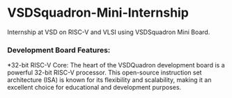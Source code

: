 # VSDSquadron-Mini-Internship
Internship at VSD on RISC-V and VLSI using VSDSquadron Mini Board.
### Development Board Features:
*32-bit RISC-V Core: The heart of the VSDQuadron development board is a powerful 32-bit RISC-V processor. This open-source instruction set architecture (ISA) is known for its flexibility and scalability, making it an excellent choice for educational and development purposes.




